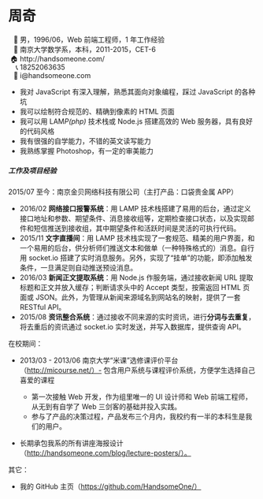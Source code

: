 # 周奇

<ul>
  <li style="list-style-type: '🤵 ">男，1996/06，Web 前端工程师，1 年工作经验</li>
  <li style="list-style-type: '🏫 ">南京大学数学系，本科，2011-2015，CET-6</li>
  <li style="list-style-type: '🏠 ">http://handsomeone.com/</li>
  <li style="list-style-type: '📞 ">18252063635</li>
  <li style="list-style-type: '📧 ">i@handsomeone.com</li>
</ul>

- 我对 JavaScript 有深入理解，熟悉其面向对象编程，踩过 JavaScript 的各种坑
- 我可以绘制符合规范的、精确到像素的 HTML 页面
- 我可以用 LAM*P(php)* 技术栈或 Node.js 搭建高效的 Web 服务器，具有良好的代码风格
- 我有很强的自学能力，不错的英文读写能力
- 我熟练掌握 Photoshop，有一定的审美能力

##### 工作及项目经验

2015/07 至今：南京金贝网络科技有限公司（主打产品：口袋贵金属 APP）

- 2016/02 **网络接口报警系统**：用 LAMP 技术栈搭建了易用的后台，通过定义接口地址和参数、期望条件、消息接收组等，定期检查接口状态，以及实现邮件和短信推送到接收组，其中期望条件和活跃时间是灵活的可执行代码。
- 2015/11 **文字直播间**：用 LAMP 技术栈实现了一套规范、精美的用户界面，和一个易用的后台，供分析师们推送文本和做单（一种特殊格式的）消息。自行用 socket.io 搭建了实时消息服务。另外，实现了“挂单”的功能，即添加触发条件，一旦满足则自动推送预设消息。
- 2016/03 **新闻正文提取系统**：用 Node.js 作服务端，通过接收新闻 URL 提取标题和正文并放入缓存；判断请求头中的 Accept 类型，按需返回 HTML 页面或 JSON。此外，为管理从新闻来源域名到网站名的映射，提供了一套 RESTful API。
- 2015/08 **资讯整合系统**：通过接收不同来源的实时资讯，进行**分词与去重复**，将去重后的资讯通过 socket.io 实时发送，并写入数据库，提供查询 API。

在校期间：

- 2013/03 - 2013/06 南京大学“米课”选修课评价平台（http://micourse.net/）- 包含用户系统与课程评价系统，方便学生选择自己喜爱的课程
  - 第一次接触 Web 开发，作为组里唯一的 UI 设计师和 Web 前端工程师，从无到有自学了 Web 三剑客的基础并投入实践。
  - 参与了产品的决策过程，产品发布三个月内，我校约有一半的本科生是我们的用户。

- 长期承包我系的所有讲座海报设计（http://handsomeone.com/blog/lecture-posters/）。

其它：
- 我的 GitHub 主页（https://github.com/HandsomeOne/）
